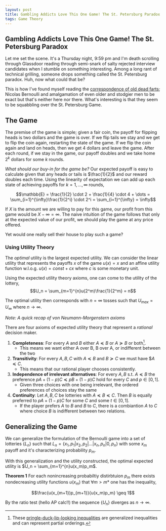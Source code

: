 ```yaml
---
layout: post
title: Gambling Addicts Love This One Game! The St. Petersburg Paradox 
tags: Game Theory
---
```

## Gambling Addicts Love This One Game! The St. Petersburg Paradox 

Let me set the scene. It's a Thursday night, 9:59 pm and I'm death scrolling through Glassdoor reading through semi-snark of salty rejected interview candidates when I stumble on something interesting. Among a long rant of technical grilling, someone drops something called the St. Petersburg paradox. Huh, now what could that be? 

This is how I've found myself reading the [correspondence of old dead farts](https://web.archive.org/web/20210414011124/http://cerebro.xu.edu/math/Sources/NBernoulli/correspondence_petersburg_game.pdf); Nicolas Bernoulli and amalgamation of even older and stodgier men to be exact but that's neither here nor there. What's interesting is that they seem to be squabbling over the St. Petersburg Game.

## The Game
The premise of the game is simple; given a fair coin, the payoff for flipping heads is two dollars and the game is over. If we flip tails we stay and we get to flip the coin again, restarting the state of the game. If we flip the coin again and land on heads, then we get 4 dollars and leave the game. After each round, if we stay in the game, our payoff doubles and we take home $2^k$ dollars for some $k$ rounds. 

*What should our buy-in for the game be?*
Our expected payoff is easy to calculate given that any heads or tails is $\frac{1}{2}$ and our reward doubles each time. Using the linearity of expectation we can add up each state of achieving payoffs for $k = 1, \dots, \infty$ rounds,

$$\mathbb{E} = \frac{1}{2} \cdot 2 + \frac{1}{4} \cdot 4 + \dots = \sum_{i=1}^{\infty}\frac{1}{2^i} \cdot 2^i = \sum_{i=1}^{\infty} = \infty$$  

If $X$ is the amount we are willing to pay for this game, our profit from this game would be $X - \infty = \infty$. The naive intuition of the game follows that only at the expected value of our profit, we should play the game at any price offered. 

Yet would one really sell their house to play such a game? 

### Using Utility Theory
The *optimal* utility is the largest expected utility. We can consider the linear utility that represents the payoffs $x$ of the game $u(x) = x$  and an affine utility function w.l.o.g. $u(x) = const + cx$ where $c$ is some monetary unit. 

Using the expected utility theory axioms, one can come to the utility of the lottery,
$$U_n = \sum_{m=1}^{n}u(2^m)\frac{1}{2^m} = n$$

The optimal utility then corresponds with $n=\infty$ tosses such that $U_{max} = U_\infty$ where $n \rightarrow \infty$. 

*Note: A quick recap of von Neumann-Morgenstern axioms*

There are four axioms of expected utility theory that represent a *rational* decision maker. 
1. **Completeness**: For every $A$ and $B$ either $A \preceq B$ or $A \succeq B$ or both[^1].
    * This means we want either A over B, B over A, or indifferent between the two
3. **Transitivity**: For every $A, B, C$ with $A \preceq B$ and $B \succeq C$ we must have $$A \preceq C$.
    * This means that our rational player chooses consistently.
4. **Independence of irrelevant alternatives**: For every $A, B$ s.t. $A \preceq B$ the preference $pA+(1-p)C \preceq pB + (1-p)C$ hold for every $C$ and $p\in{[}0, 1{]}$.
    * Given three choices with one being irrelevant, the ordered preferences of choices stay the same
6. **Continuity**: Let $A, B, C$ be lotteries with $A \preceq B \preceq C$. Then $B$ is equally preferred to $pA + (1-p)C$ for some $C$ and some $t\in{[}0, 1{]}$.
    * If the player prefers $A$ to $B$ and $B$ to $C$, there is a combiantion $A$ to $C$ where choice $B$ is indifferent between two relations.
  
## Generalizing the Game 
We can generalize the formulation of the Bernoulli game into a set of lotteries $\{L_n\}$ such that $L_n = \{x_1, p_1 {|} x_2, p_2 {|} \dots {|} x_n, p_n {|} 0, p_n\}$ with some $x_m$ payoff and it's characterizing probability $p_m$. 

With this generalization and the utility constructed, the optimal expected utility is $U_n = \sum_{m=1}^{n}u(x_m)p_m$. 

**Theorem 1** 
For each nonincreasing probabiltiy distirbtuion $p_m$ there exists nondecreasing utility functions $u(x_m)$ that $\forall m > m*$ one has the inequality,

$$\frac{u(x_{m+1})p_{m+1}}{u(x_m)p_m} \geq 1$$

By the ratio test (hello AP calc!!) the sequence $\{U_n\}$ diverges as $n \rightarrow \infty$. 



[^1]:These [pringle-duck-lip-looking inequalities](https://math.stackexchange.com/questions/669085/what-does-curly-curved-less-than-sign-succcurlyeq-mean) are generalized inequalities and can represent partial orderings. 




